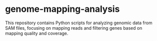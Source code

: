 # genome-mapping-analysis
This repository contains Python scripts for analyzing genomic data from SAM files, focusing on mapping reads and filtering genes based on mapping quality and coverage.
